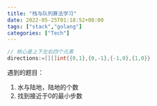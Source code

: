 ```yaml
---
title: "栈与队列算法学习"
date: 2022-05-25T01:18:52+08:00
tags: ["stack","golang"]
categories: ["Tech"]
---
```


```go
// 核心是上下左右四个元素
directions:=[][]int{{0,1},{0,-1},{-1,0},{1,0}}
```

遇到的题目：

1. 水与陆地，陆地的个数
2. 找到接近于0的最小步数